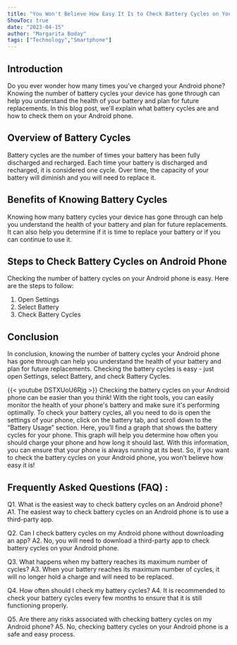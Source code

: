 ```yaml
---
title: "You Won't Believe How Easy It Is to Check Battery Cycles on Your Android Phone!"
ShowToc: true 
date: "2023-04-15"
author: "Margarita Boday" 
tags: ["Technology","Smartphone"]
---
```

## Introduction

Do you ever wonder how many times you've charged your Android phone? Knowing the number of battery cycles your device has gone through can help you understand the health of your battery and plan for future replacements. In this blog post, we'll explain what battery cycles are and how to check them on your Android phone. 

## Overview of Battery Cycles

Battery cycles are the number of times your battery has been fully discharged and recharged. Each time your battery is discharged and recharged, it is considered one cycle. Over time, the capacity of your battery will diminish and you will need to replace it. 

## Benefits of Knowing Battery Cycles

Knowing how many battery cycles your device has gone through can help you understand the health of your battery and plan for future replacements. It can also help you determine if it is time to replace your battery or if you can continue to use it. 

## Steps to Check Battery Cycles on Android Phone

Checking the number of battery cycles on your Android phone is easy. Here are the steps to follow: 

1. Open Settings 
2. Select Battery 
3. Check Battery Cycles 

## Conclusion 

In conclusion, knowing the number of battery cycles your Android phone has gone through can help you understand the health of your battery and plan for future replacements. Checking the battery cycles is easy - just open Settings, select Battery, and check Battery Cycles.

{{< youtube DSTXUoU6Rjg >}} 
Checking the battery cycles on your Android phone can be easier than you think! With the right tools, you can easily monitor the health of your phone's battery and make sure it's performing optimally. To check your battery cycles, all you need to do is open the settings of your phone, click on the battery tab, and scroll down to the “Battery Usage” section. Here, you’ll find a graph that shows the battery cycles for your phone. This graph will help you determine how often you should charge your phone and how long it should last. With this information, you can ensure that your phone is always running at its best. So, if you want to check the battery cycles on your Android phone, you won’t believe how easy it is!

## Frequently Asked Questions (FAQ) :
Q1. What is the easiest way to check battery cycles on an Android phone? 
A1. The easiest way to check battery cycles on an Android phone is to use a third-party app.

Q2. Can I check battery cycles on my Android phone without downloading an app?
A2. No, you will need to download a third-party app to check battery cycles on your Android phone.

Q3. What happens when my battery reaches its maximum number of cycles?
A3. When your battery reaches its maximum number of cycles, it will no longer hold a charge and will need to be replaced.

Q4. How often should I check my battery cycles?
A4. It is recommended to check your battery cycles every few months to ensure that it is still functioning properly.

Q5. Are there any risks associated with checking battery cycles on my Android phone?
A5. No, checking battery cycles on your Android phone is a safe and easy process.


